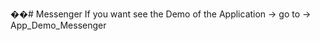��#   M e s s e n g e r 
 If you want see the Demo of the Application -> go to  -> App_Demo_Messenger
 

